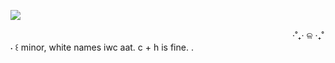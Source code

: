 ![](https://ae01.alicdn.com/kf/S704ccf9de98644f0a9fffd90e1cf8ab5N/In-Stock-Original-GSC-Good-Smile-Nendoroid-1191-Akutagawa-Ryuunosuke-BUNGO-STRAY-DOGS-10CM-Collection-Action.jpg) 


ㅤㅤㅤㅤㅤㅤㅤㅤㅤㅤㅤㅤㅤㅤㅤㅤㅤㅤㅤㅤㅤㅤㅤㅤㅤㅤㅤㅤㅤㅤㅤㅤㅤㅤㅤ⋅˚₊‧ ଳ ‧₊˚ ⋅ ꒰ minor, white names iwc aat.   c + h is fine. . 
